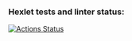 ### Hexlet tests and linter status:
[![Actions Status](https://github.com/skoch13/layout-designer-tools-project-lvl3/workflows/hexlet-check/badge.svg)](https://github.com/skoch13/layout-designer-tools-project-lvl3/actions)